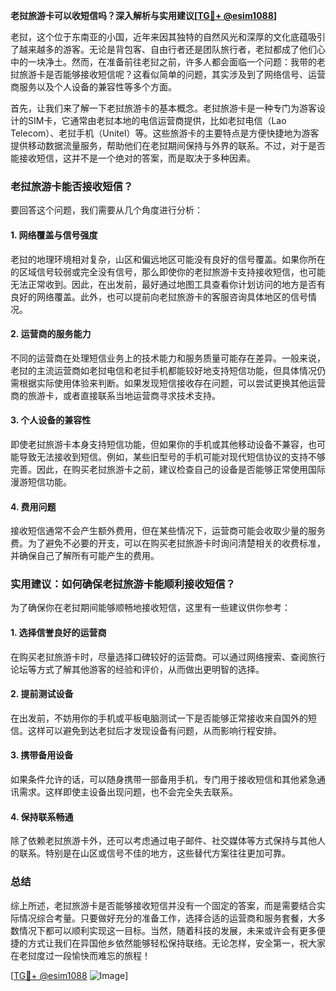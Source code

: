 **老挝旅游卡可以收短信吗？深入解析与实用建议[[TG💪+ @esim1088](https://t.me/s/esim1088)]**

老挝，这个位于东南亚的小国，近年来因其独特的自然风光和深厚的文化底蕴吸引了越来越多的游客。无论是背包客、自由行者还是团队旅行者，老挝都成了他们心中的一块净土。然而，在准备前往老挝之前，许多人都会面临一个问题：我带的老挝旅游卡是否能够接收短信呢？这看似简单的问题，其实涉及到了网络信号、运营商服务以及个人设备的兼容性等多个方面。

首先，让我们来了解一下老挝旅游卡的基本概念。老挝旅游卡是一种专门为游客设计的SIM卡，它通常由老挝本地的电信运营商提供，比如老挝电信（Lao Telecom）、老挝手机（Unitel）等。这些旅游卡的主要特点是方便快捷地为游客提供移动数据流量服务，帮助他们在老挝期间保持与外界的联系。不过，对于是否能接收短信，这并不是一个绝对的答案，而是取决于多种因素。

### 老挝旅游卡能否接收短信？

要回答这个问题，我们需要从几个角度进行分析：

#### 1. **网络覆盖与信号强度**
   老挝的地理环境相对复杂，山区和偏远地区可能没有良好的信号覆盖。如果你所在的区域信号较弱或完全没有信号，那么即使你的老挝旅游卡支持接收短信，也可能无法正常收到。因此，在出发前，最好通过地图工具查看你计划访问的地方是否有良好的网络覆盖。此外，也可以提前向老挝旅游卡的客服咨询具体地区的信号情况。

#### 2. **运营商的服务能力**
   不同的运营商在处理短信业务上的技术能力和服务质量可能存在差异。一般来说，老挝的主流运营商如老挝电信和老挝手机都能较好地支持短信功能，但具体情况仍需根据实际使用体验来判断。如果发现短信接收存在问题，可以尝试更换其他运营商的旅游卡，或者直接联系当地运营商寻求技术支持。

#### 3. **个人设备的兼容性**
   即使老挝旅游卡本身支持短信功能，但如果你的手机或其他移动设备不兼容，也可能导致无法接收到短信。例如，某些旧型号的手机可能对现代短信协议的支持不够完善。因此，在购买老挝旅游卡之前，建议检查自己的设备是否能够正常使用国际漫游短信功能。

#### 4. **费用问题**
   接收短信通常不会产生额外费用，但在某些情况下，运营商可能会收取少量的服务费。为了避免不必要的开支，可以在购买老挝旅游卡时询问清楚相关的收费标准，并确保自己了解所有可能产生的费用。

### 实用建议：如何确保老挝旅游卡能顺利接收短信？

为了确保你在老挝期间能够顺畅地接收短信，这里有一些建议供你参考：

#### 1. **选择信誉良好的运营商**
   在购买老挝旅游卡时，尽量选择口碑较好的运营商。可以通过网络搜索、查阅旅行论坛等方式了解其他游客的经验和评价，从而做出更明智的选择。

#### 2. **提前测试设备**
   在出发前，不妨用你的手机或平板电脑测试一下是否能够正常接收来自国外的短信。这样可以避免到达老挝后才发现设备有问题，从而影响行程安排。

#### 3. **携带备用设备**
   如果条件允许的话，可以随身携带一部备用手机，专门用于接收短信和其他紧急通讯需求。这样即使主设备出现问题，也不会完全失去联系。

#### 4. **保持联系畅通**
   除了依赖老挝旅游卡外，还可以考虑通过电子邮件、社交媒体等方式保持与其他人的联系。特别是在山区或信号不佳的地方，这些替代方案往往更加可靠。

### 总结

综上所述，老挝旅游卡是否能够接收短信并没有一个固定的答案，而是需要结合实际情况综合考量。只要做好充分的准备工作，选择合适的运营商和服务套餐，大多数情况下都可以顺利实现这一目标。当然，随着科技的发展，未来或许会有更多便捷的方式让我们在异国他乡依然能够轻松保持联络。无论怎样，安全第一，祝大家在老挝度过一段愉快而难忘的旅程！

[[TG💪+ @esim1088](https://t.me/s/esim1088) ![Image](https://i.postimg.cc/4NQfJmqS/Snipaste-2025-05-13-00-14-12.png)]